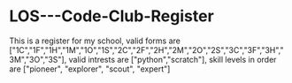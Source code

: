 # LOS---Code-Club-Register
This is a register for my school, valid forms are ["1C","1F","1H","1M","1O","1S","2C","2F","2H","2M","2O","2S","3C","3F","3H","3M","3O","3S"], valid intrests are ["python","scratch"], skill levels in order are ["pioneer", "explorer", "scout", "expert"]

